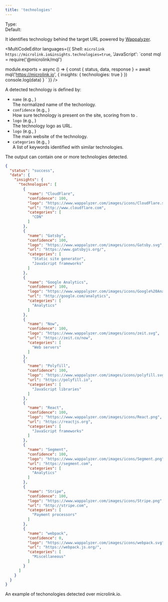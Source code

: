 ```yaml
---
title: 'technologies'
--- 
```


Type: <TypeContainer><Type children='<boolean>'/></TypeContainer><br/>
Default: <Type children='true'/>

It identifies technology behind the target URL powered by [Wappalyzer](https://www.wappalyzer.com).

<MultiCodeEditor languages={{
  Shell: `microlink https://microlink.io&insights.technologies=true`,
  'JavaScript': `const mql = require('@microlink/mql')
 
module.exports = async () => {
  const { status, data, response } = await mql('https://microlink.io', {
    insights: {
      technologies: true
    }
  })
  console.log(data)
}
  `
  }} 
/>

A detected technology is defined by:

- `name` (e.g., <Type children="'CloudFlare'"/>)<br/>
  The normalized name of the techonlogy.
- `confidence` (e.g., <Type children="100"/>)<br/>
  How sure technology is present on the site, scoring from <Type children="0"/> to <Type children="100"/>.
- `logo` (e.g., <Type children="'https://www.wappalyzer.com/images/icons/CloudFlare.svg'"/>)<br/>
  The technology logo as URL.
- `logo` (e.g., <Type children="'http://www.cloudflare.com'"/>)<br/>
  The main website of the technology.
- `categories` (e.g., <Type children="['PaaS', 'CDN']"/>)<br/>
  A list of keywords identified with similar technologies.

The output can contain one or more technologies detected.

```json
{
  "status": "success",
  "data": {
    "insights": {
      "technologies": [
        {
          "name": "CloudFlare",
          "confidence": 100,
          "logo": "https://www.wappalyzer.com/images/icons/CloudFlare.svg",
          "url": "http://www.cloudflare.com",
          "categories": [
            "CDN"
          ]
        },
        {
          "name": "Gatsby",
          "confidence": 100,
          "logo": "https://www.wappalyzer.com/images/icons/Gatsby.svg",
          "url": "https://www.gatsbyjs.org/",
          "categories": [
            "Static site generator",
            "JavaScript frameworks"
          ]
        },
        {
          "name": "Google Analytics",
          "confidence": 100,
          "logo": "https://www.wappalyzer.com/images/icons/Google%20Analytics.svg",
          "url": "http://google.com/analytics",
          "categories": [
            "Analytics"
          ]
        },
        {
          "name": "Now",
          "confidence": 100,
          "logo": "https://www.wappalyzer.com/images/icons/zeit.svg",
          "url": "https://zeit.co/now",
          "categories": [
            "Web servers"
          ]
        },
        {
          "name": "Polyfill",
          "confidence": 100,
          "logo": "https://www.wappalyzer.com/images/icons/polyfill.svg",
          "url": "https://polyfill.io",
          "categories": [
            "JavaScript libraries"
          ]
        },
        {
          "name": "React",
          "confidence": 100,
          "logo": "https://www.wappalyzer.com/images/icons/React.png",
          "url": "https://reactjs.org",
          "categories": [
            "JavaScript frameworks"
          ]
        },
        {
          "name": "Segment",
          "confidence": 100,
          "logo": "https://www.wappalyzer.com/images/icons/Segment.png",
          "url": "https://segment.com",
          "categories": [
            "Analytics"
          ]
        },
        {
          "name": "Stripe",
          "confidence": 100,
          "logo": "https://www.wappalyzer.com/images/icons/Stripe.png",
          "url": "http://stripe.com",
          "categories": [
            "Payment processors"
          ]
        },
        {
          "name": "webpack",
          "confidence": 0,
          "logo": "https://www.wappalyzer.com/images/icons/webpack.svg",
          "url": "https://webpack.js.org/",
          "categories": [
            "Miscellaneous"
          ]
        }
      ]
    }
  }
}
```

<Figcaption>An example of techonologies detected over microlink.io.</Figcaption>
